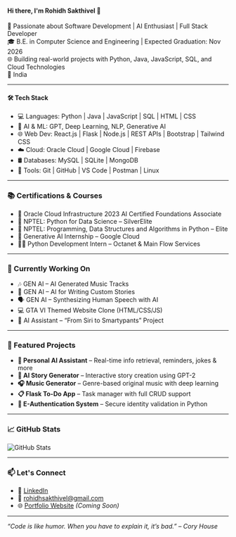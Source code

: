 #### Hi there, I'm Rohidh Sakthivel 👋

🚀 Passionate about Software Development | AI Enthusiast | Full Stack Developer  
🎓 B.E. in Computer Science and Engineering | Expected Graduation: Nov 2026  
🌐 Building real-world projects with Python, Java, JavaScript, SQL, and Cloud Technologies  
📍 India

---

#### 🛠️ Tech Stack

- 💻 Languages: Python | Java | JavaScript | SQL | HTML | CSS  
- 🧠 AI & ML: GPT, Deep Learning, NLP, Generative AI  
- 🌐 Web Dev: React.js | Flask | Node.js | REST APIs | Bootstrap | Tailwind CSS  
- ☁️ Cloud: Oracle Cloud | Google Cloud | Firebase  
- 🛢️ Databases: MySQL | SQLite | MongoDB  
- 🔧 Tools: Git | GitHub | VS Code | Postman | Linux  

---

### 📚 Certifications & Courses

- 🏅 Oracle Cloud Infrastructure 2023 AI Certified Foundations Associate  
- 🥈 NPTEL: Python for Data Science – SilverElite  
- 🌟 NPTEL: Programming, Data Structures and Algorithms in Python – Elite  
- 📜 Generative AI Internship – Google Cloud  
- 👨‍💻 Python Development Intern – Octanet & Main Flow Services  

---

### 🌱 Currently Working On

- 🎶 GEN AI – AI Generated Music Tracks  
- 📖 GEN AI – AI for Writing Custom Stories  
- 🗣️ GEN AI – Synthesizing Human Speech with AI  
- 💻 GTA VI Themed Website Clone (HTML/CSS/JS)  
- 🧠 AI Assistant – “From Siri to Smartypants” Project  

---

### 📌 Featured Projects

- **🧠 Personal AI Assistant** – Real-time info retrieval, reminders, jokes & more  
- **💬 AI Story Generator** – Interactive story creation using GPT-2  
- **🎧 Music Generator** – Genre-based original music with deep learning  
- **📋 Flask To-Do App** – Task manager with full CRUD support  
- **🔐 E-Authentication System** – Secure identity validation in Python  

---

### 📈 GitHub Stats

![GitHub Stats](https://github-readme-stats.vercel.app/api?username=Rohidhs&show_icons=true&theme=radical)

---

### 📫 Let's Connect

- 💼 [LinkedIn](https://www.linkedin.com/in/rohidhsakthivel)  
- 📧 rohidhsakthivel@gmail.com  
- 🌐 [Portfolio Website](#) *(Coming Soon)*

---

*“Code is like humor. When you have to explain it, it’s bad.” – Cory House*
